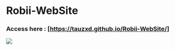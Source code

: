 # Robii-WebSite

### Access here : [https://tauzxd.github.io/Robii-WebSite/]

<img src="https://i.imgur.com/JLE7o10.png"/>
